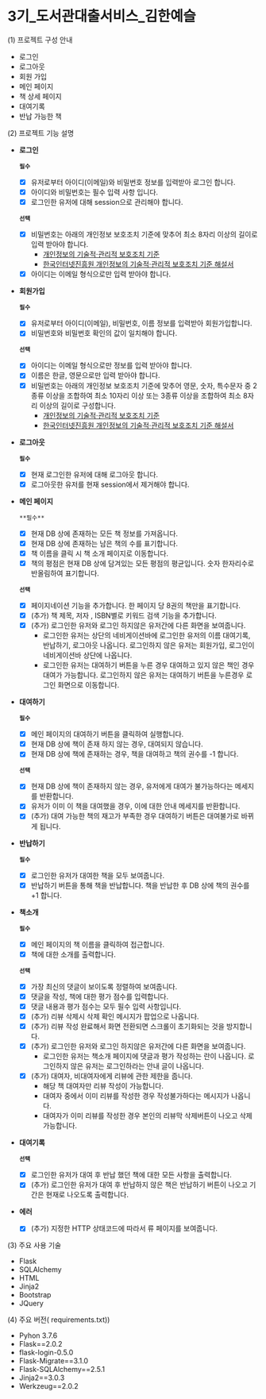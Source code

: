 # 3기_도서관대출서비스_김한예슬


(1) 프로젝트 구성 안내

- 로그인
- 로그아웃
- 회원 가입
- 메인 페이지
- 책 상세 페이지
- 대여기록
- 반납 가능한 책

(2) 프로젝트 기능 설명

- **로그인**
    
    **`필수`**
    
    - [x] 유저로부터 아이디(이메일)와 비밀번호 정보를 입력받아 로그인 합니다.
    - [x] 아이디와 비밀번호는 필수 입력 사항 입니다.
    - [x] 로그인한 유저에 대해 session으로 관리해야 합니다.
    
    **`선택`** 
    
    - [x] 비밀번호는 아래의 개인정보 보호조치 기준에 맞추어 최소 8자리 이상의 길이로 입력 받아야 합니다.
        - [개인정보의 기술적·관리적 보호조치 기준](https://www.law.go.kr/%ED%96%89%EC%A0%95%EA%B7%9C%EC%B9%99/(%EA%B0%9C%EC%9D%B8%EC%A0%95%EB%B3%B4%EB%B3%B4%ED%98%B8%EC%9C%84%EC%9B%90%ED%9A%8C)%EA%B0%9C%EC%9D%B8%EC%A0%95%EB%B3%B4%EC%9D%98%EA%B8%B0%EC%88%A0%EC%A0%81%C2%B7%EA%B4%80%EB%A6%AC%EC%A0%81%EB%B3%B4%ED%98%B8%EC%A1%B0%EC%B9%98%EA%B8%B0%EC%A4%80/(2020-5,20200811))
        - [한국인터넷진흥원 개인정보의 기술적·관리적 보호조치 기준 해설서](https://www.kisa.or.kr/public/laws/laws3_View.jsp?cPage=7&mode=view&p_No=259&b_No=259&d_No=102&ST=T&SV=)
    - [x] 아이디는 이메일 형식으로만 입력 받아야 합니다.

- **회원가입**
    
    **`필수`**
    
    - [x] 유저로부터 아이디(이메일), 비밀번호, 이름 정보를 입력받아 회원가입합니다.
    - [x] 비밀번호와 비밀번호 확인의 값이 일치해야 합니다.
    
    **`선택`** 
    
    - [x] 아이디는 이메일 형식으로만 정보를 입력 받아야 합니다.
    - [x] 이름은 한글, 영문으로만 입력 받아야 합니다.
    - [x] 비밀번호는 아래의 개인정보 보호조치 기준에 맞추어 영문, 숫자, 특수문자 중 2종류 이상을 조합하여 최소 10자리 이상 또는 3종류 이상을 조합하여 최소 8자리 이상의 길이로 구성합니다.
        - [개인정보의 기술적·관리적 보호조치 기준](https://www.law.go.kr/%ED%96%89%EC%A0%95%EA%B7%9C%EC%B9%99/(%EA%B0%9C%EC%9D%B8%EC%A0%95%EB%B3%B4%EB%B3%B4%ED%98%B8%EC%9C%84%EC%9B%90%ED%9A%8C)%EA%B0%9C%EC%9D%B8%EC%A0%95%EB%B3%B4%EC%9D%98%EA%B8%B0%EC%88%A0%EC%A0%81%C2%B7%EA%B4%80%EB%A6%AC%EC%A0%81%EB%B3%B4%ED%98%B8%EC%A1%B0%EC%B9%98%EA%B8%B0%EC%A4%80/(2020-5,20200811))
        - [한국인터넷진흥원 개인정보의 기술적·관리적 보호조치 기준 해설서](https://www.kisa.or.kr/public/laws/laws3_View.jsp?cPage=7&mode=view&p_No=259&b_No=259&d_No=102&ST=T&SV=)
- **로그아웃**
    
    **`필수`**
    
    - [x] 현재 로그인한 유저에 대해 로그아웃 합니다.
    - [x] 로그아웃한 유저를 현재 session에서 제거해야 합니다.
- **메인 페이지**
    
    `**필수**`
    
    - [x] 현재 DB 상에 존재하는 모든 책 정보를 가져옵니다.
    - [x] 현재 DB 상에 존재하는 남은 책의 수를 표기합니다.
    - [x] 책 이름을 클릭 시 책 소개 페이지로 이동합니다.
    - [x] 책의 평점은 현재 DB 상에 담겨있는 모든 평점의 평균입니다. 숫자 한자리수로 반올림하여 표기합니다.
    
    **`선택`** 
    
    - [x] 페이지네이션 기능을 추가합니다. 한 페이지 당 8권의 책만을 표기합니다.
    - [x] (추가) 책 제목, 저자 , ISBN별로 키워드 검색 기능을 추가합니다.
    - [x] (추가) 로그인한 유저와 로그인 하지않은 유저간에 다른 화면을 보여줍니다.
        - 로그인한 유저는 상단의 네비게이션바에 로그인한 유저의 이름 대여기록, 반납하기, 로그아웃 나옵니다. 로그인하지 않은 유저는 회원가입, 로그인이  네비게이션바 상단에 나옵니다.
        - 로그인한 유저는 대여하기 버튼을 누른 경우 대여하고 있지 않은 책인 경우 대여가 가능합니다. 로그인하지 않은 유저는 대여하기 버튼을 누른경우 로그인 화면으로 이동합니다.
- **대여하기**
    
    **`필수`**
    
    - [x] 메인 페이지의 대여하기 버튼을 클릭하여 실행합니다.
    - [x] 현재 DB 상에 책이 존재 하지 않는 경우, 대여되지 않습니다.
    - [x] 현재 DB 상에 책에 존재하는 경우, 책을 대여하고 책의 권수를 -1 합니다.
    
    **`선택`** 
    
    - [x] 현재 DB 상에 책이 존재하지 않는 경우, 유저에게 대여가 불가능하다는 메세지를 반환합니다.
    - [x] 유저가 이미 이 책을 대여했을 경우, 이에 대한 안내 메세지를 반환합니다.
    - [x] (추가) 대여 가능한 책의 재고가 부족한 경우 대여하기 버튼은 대여불가로 바뀌게 됩니다.
    
- **반납하기**
    
    **`필수`**
    - [x] 로그인한 유저가 대여한 책을 모두 보여줍니다.
    - [x] 반납하기 버튼을 통해 책을 반납합니다. 책을 반납한 후 DB 상에 책의 권수를 +1 합니다.

- **책소개**
    
    **`필수`**
    
    - [x] 메인 페이지의 책 이름을 클릭하여 접근합니다.
    - [x] 책에 대한 소개를 출력합니다.
    
    **`선택`** 
    
    - [x] 가장 최신의 댓글이 보이도록 정렬하여 보여줍니다.
    - [x] 댓글을 작성, 책에 대한 평가 점수를 입력합니다.
    - [x] 댓글 내용과 평가 점수는 모두 필수 입력 사항입니다.
    - [x] (추가) 리뷰 삭제시 삭제 확인 메시지가 팝업으로 나옵니다.
    - [x] (추가) 리뷰 작성 완료해서 화면 전환되면 스크롤이 초기화되는 것을 방지합니다.
    - [x] (추가) 로그인한 유저와 로그인 하지않은 유저간에 다른 화면을 보여줍니다.
        - 로그인한 유저는 책소개 페이지에 댓글과 평가 작성하는 란이 나옵니다. 로그인하지 않은 유저는 로그인하라는 안내 글이 나옵니다.
    - [x] (추가) 대여자, 비대여자에게 리뷰에 관한 제한을 줍니다.
        - 해당 책 대여자만 리뷰 작성이 가능합니다.
        - 대여자 중에서 이미 리뷰를 작성한 경우 작성불가하다는 메시지가 나옵니다.
        - 대여자가 이미 리뷰를 작성한 경우 본인의 리뷰막 삭제버튼이 나오고 삭제 가능합니다.
    
- **대여기록**
    
    **`선택`** 
    
    - [x] 로그인한 유저가 대여 후 반납 했던 책에 대한 모든 사항을 출력합니다.
    - [x] (추가) 로그인한 유저가 대여 후 반납하지 않은 책은 반납하기 버튼이 나오고 기간은 현재로 나오도록 출력합니다.

- **에러**
    - [x] (추가) 지정한 HTTP 상태코드에 따라서 류 페이지를 보여줍니다.

(3) 주요 사용 기술
- Flask
- SQLAlchemy
- HTML
- Jinja2
- Bootstrap
- JQuery

(4) 주요 버전( requirements.txt))
- Pyhon 3.7.6
- Flask==2.0.2
- flask-login-0.5.0
- Flask-Migrate==3.1.0
- Flask-SQLAlchemy==2.5.1
- Jinja2==3.0.3
- Werkzeug==2.0.2
